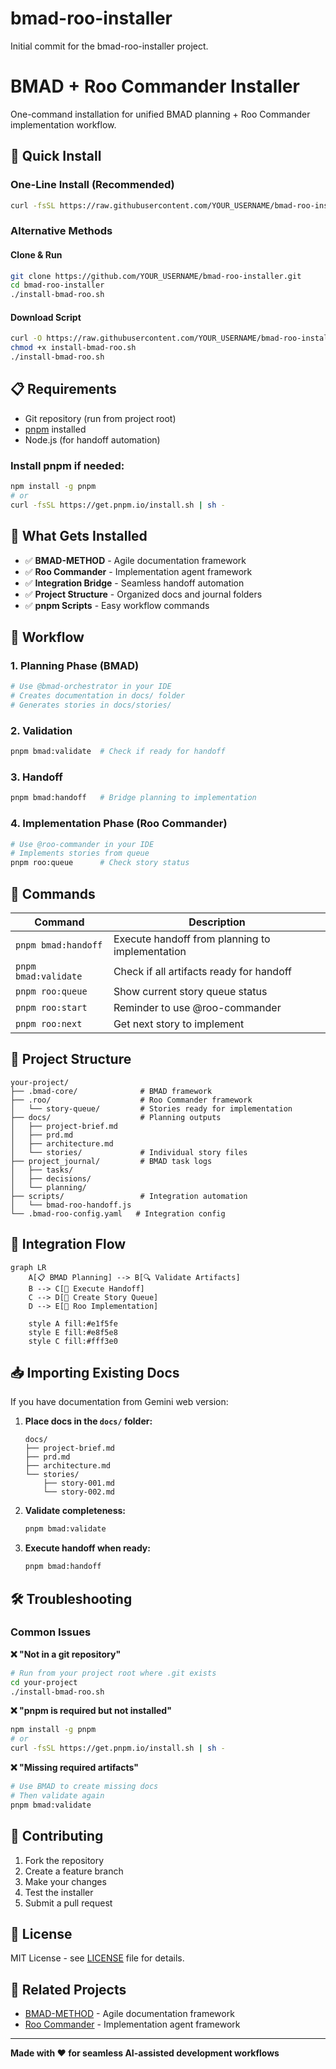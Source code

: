# bmad-roo-installer

Initial commit for the bmad-roo-installer project.

# BMAD + Roo Commander Installer

One-command installation for unified BMAD planning + Roo Commander implementation workflow.

## 🚀 Quick Install

### One-Line Install (Recommended)
```bash
curl -fsSL https://raw.githubusercontent.com/YOUR_USERNAME/bmad-roo-installer/main/install-bmad-roo.sh | bash
```

### Alternative Methods

#### Clone & Run
```bash
git clone https://github.com/YOUR_USERNAME/bmad-roo-installer.git
cd bmad-roo-installer
./install-bmad-roo.sh
```

#### Download Script
```bash
curl -O https://raw.githubusercontent.com/YOUR_USERNAME/bmad-roo-installer/main/install-bmad-roo.sh
chmod +x install-bmad-roo.sh
./install-bmad-roo.sh
```

## 📋 Requirements

- Git repository (run from project root)
- [pnpm](https://pnpm.io/) installed
- Node.js (for handoff automation)

### Install pnpm if needed:
```bash
npm install -g pnpm
# or
curl -fsSL https://get.pnpm.io/install.sh | sh -
```

## 🎯 What Gets Installed

- ✅ **BMAD-METHOD** - Agile documentation framework
- ✅ **Roo Commander** - Implementation agent framework  
- ✅ **Integration Bridge** - Seamless handoff automation
- ✅ **Project Structure** - Organized docs and journal folders
- ✅ **pnpm Scripts** - Easy workflow commands

## 🔄 Workflow

### 1. Planning Phase (BMAD)
```bash
# Use @bmad-orchestrator in your IDE
# Creates documentation in docs/ folder
# Generates stories in docs/stories/
```

### 2. Validation
```bash
pnpm bmad:validate  # Check if ready for handoff
```

### 3. Handoff
```bash
pnpm bmad:handoff   # Bridge planning to implementation
```

### 4. Implementation Phase (Roo Commander)
```bash
# Use @roo-commander in your IDE
# Implements stories from queue
pnpm roo:queue      # Check story status
```

## 🔧 Commands

| Command | Description |
|---------|-------------|
| `pnpm bmad:handoff` | Execute handoff from planning to implementation |
| `pnpm bmad:validate` | Check if all artifacts ready for handoff |
| `pnpm roo:queue` | Show current story queue status |
| `pnpm roo:start` | Reminder to use @roo-commander |
| `pnpm roo:next` | Get next story to implement |

## 📁 Project Structure

```
your-project/
├── .bmad-core/              # BMAD framework
├── .roo/                    # Roo Commander framework
│   └── story-queue/         # Stories ready for implementation
├── docs/                    # Planning outputs
│   ├── project-brief.md
│   ├── prd.md
│   ├── architecture.md
│   └── stories/             # Individual story files
├── project_journal/         # BMAD task logs
│   ├── tasks/
│   ├── decisions/
│   └── planning/
├── scripts/                 # Integration automation
│   └── bmad-roo-handoff.js
└── .bmad-roo-config.yaml   # Integration config
```

## 🔗 Integration Flow

```mermaid
graph LR
    A[📋 BMAD Planning] --> B[🔍 Validate Artifacts]
    B --> C[🤝 Execute Handoff]
    C --> D[📝 Create Story Queue]
    D --> E[🚀 Roo Implementation]
    
    style A fill:#e1f5fe
    style E fill:#e8f5e8
    style C fill:#fff3e0
```

## 📥 Importing Existing Docs

If you have documentation from Gemini web version:

1. **Place docs in the `docs/` folder:**
   ```
   docs/
   ├── project-brief.md
   ├── prd.md
   ├── architecture.md
   └── stories/
       ├── story-001.md
       └── story-002.md
   ```

2. **Validate completeness:**
   ```bash
   pnpm bmad:validate
   ```

3. **Execute handoff when ready:**
   ```bash
   pnpm bmad:handoff
   ```

## 🛠️ Troubleshooting

### Common Issues

**❌ "Not in a git repository"**
```bash
# Run from your project root where .git exists
cd your-project
./install-bmad-roo.sh
```

**❌ "pnpm is required but not installed"**
```bash
npm install -g pnpm
# or
curl -fsSL https://get.pnpm.io/install.sh | sh -
```

**❌ "Missing required artifacts"**
```bash
# Use BMAD to create missing docs
# Then validate again
pnpm bmad:validate
```

## 🤝 Contributing

1. Fork the repository
2. Create a feature branch
3. Make your changes
4. Test the installer
5. Submit a pull request

## 📄 License

MIT License - see [LICENSE](LICENSE) file for details.

## 🔗 Related Projects

- [BMAD-METHOD](https://github.com/bmadcode/BMAD-METHOD) - Agile documentation framework
- [Roo Commander](https://github.com/jezweb/roo-commander) - Implementation agent framework

---

**Made with ❤️ for seamless AI-assisted development workflows**